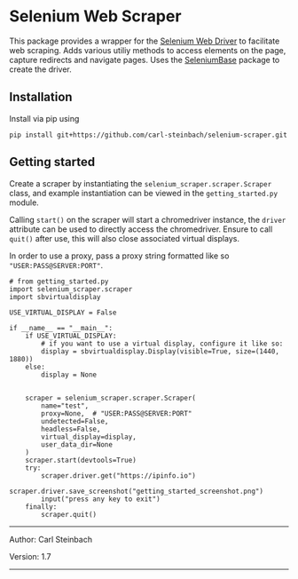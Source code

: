 # Selenium Web Scraper

This package provides a wrapper for the [Selenium Web Driver](https://www.selenium.dev) to facilitate web scraping. Adds various utiliy methods to access elements on the 
page, capture redirects and navigate pages. Uses the [SeleniumBase](https://seleniumbase.io) package to create the driver.

## Installation

Install via pip using 

`pip install git+https://github.com/carl-steinbach/selenium-scraper.git`

## Getting started

Create a scraper by instantiating the `selenium_scraper.scraper.Scraper` class, and example instantiation can be viewed 
in the `getting_started.py` module. 

Calling `start()` on the scraper will start a chromedriver instance, the `driver` attribute can be used to
directly access the chromedriver. Ensure to call `quit()` after use, this will also close associated virtual 
displays.

In order to use a proxy, pass a proxy string formatted like so `"USER:PASS@SERVER:PORT"`.

```
# from getting_started.py
import selenium_scraper.scraper
import sbvirtualdisplay

USE_VIRTUAL_DISPLAY = False

if __name__ == "__main__":
    if USE_VIRTUAL_DISPLAY:
        # if you want to use a virtual display, configure it like so:
        display = sbvirtualdisplay.Display(visible=True, size=(1440, 1880))
    else:
        display = None


    scraper = selenium_scraper.scraper.Scraper(
        name="test",
        proxy=None,  # "USER:PASS@SERVER:PORT"
        undetected=False,
        headless=False,
        virtual_display=display,
        user_data_dir=None
    )
    scraper.start(devtools=True)
    try:
        scraper.driver.get("https://ipinfo.io")
        scraper.driver.save_screenshot("getting_started_screenshot.png")
        input("press any key to exit")
    finally:
        scraper.quit()
```



---

Author:  Carl Steinbach

Version: 1.7

---
